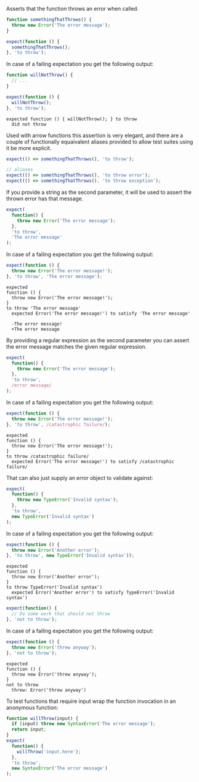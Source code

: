 Asserts that the function throws an error when called.

```js
function somethingThatThrows() {
  throw new Error('The error message');
}

expect(function () {
  somethingThatThrows();
}, 'to throw');
```

In case of a failing expectation you get the following output:

```js
function willNotThrow() {
  // ...
}

expect(function () {
  willNotThrow();
}, 'to throw');
```

```output
expected function () { willNotThrow(); } to throw
  did not throw
```

Used with arrow functions this assertion is very elegant, and there
are a couple of functionally equaivalent aliases provided to allow
test suites using it be more explicit.

```js
expect(() => somethingThatThrows(), 'to throw');

// aliases
expect(() => somethingThatThrows(), 'to throw error');
expect(() => somethingThatThrows(), 'to throw exception');
```

If you provide a string as the second parameter, it will be used to
assert the thrown error has that message.

```js
expect(
  function() {
    throw new Error('The error message');
  },
  'to throw',
  'The error message'
);
```

In case of a failing expectation you get the following output:

```js
expect(function () {
  throw new Error('The error message!');
}, 'to throw', 'The error message');
```

```output
expected
function () {
  throw new Error('The error message!');
}
to throw 'The error message'
  expected Error('The error message!') to satisfy 'The error message'

  -The error message!
  +The error message
```

By providing a regular expression as the second parameter you can
assert the error message matches the given regular expression.

```js
expect(
  function() {
    throw new Error('The error message');
  },
  'to throw',
  /error message/
);
```

In case of a failing expectation you get the following output:

```js
expect(function () {
  throw new Error('The error message!');
}, 'to throw', /catastrophic failure/);
```

```output
expected
function () {
  throw new Error('The error message!');
}
to throw /catastrophic failure/
  expected Error('The error message!') to satisfy /catastrophic failure/
```

That can also just supply an error object to validate against:

```js
expect(
  function() {
    throw new TypeError('Invalid syntax');
  },
  'to throw',
  new TypeError('Invalid syntax')
);
```

In case of a failing expectation you get the following output:

```js
expect(function () {
  throw new Error('Another error');
}, 'to throw', new TypeError('Invalid syntax'));
```

```output
expected
function () {
  throw new Error('Another error');
}
to throw TypeError('Invalid syntax')
  expected Error('Another error') to satisfy TypeError('Invalid syntax')
```

```js
expect(function() {
  // Do some work that should not throw
}, 'not to throw');
```

In case of a failing expectation you get the following output:

```js
expect(function () {
  throw new Error('threw anyway');
}, 'not to throw');
```

```output
expected
function () {
  throw new Error('threw anyway');
}
not to throw
  threw: Error('threw anyway')
```

To test functions that require input wrap the function invocation in an anonymous function:

```js
function willThrow(input) {
  if (input) throw new SyntaxError('The error message');
  return input;
}
expect(
  function() {
    willThrow('input.here');
  },
  'to throw',
  new SyntaxError('The error message')
);
```
